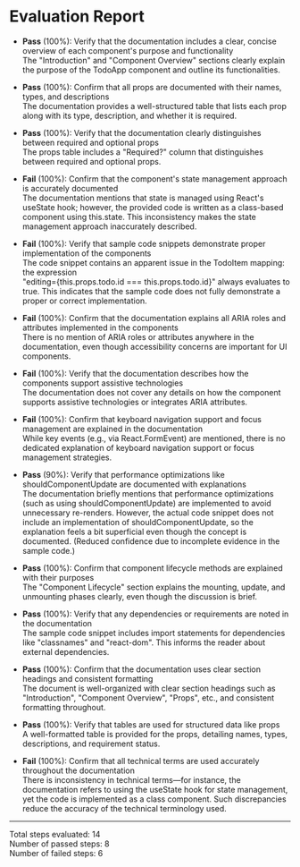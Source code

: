 # Evaluation Report

- **Pass** (100%): Verify that the documentation includes a clear, concise overview of each component's purpose and functionality  
  The "Introduction" and "Component Overview" sections clearly explain the purpose of the TodoApp component and outline its functionalities.

- **Pass** (100%): Confirm that all props are documented with their names, types, and descriptions  
  The documentation provides a well-structured table that lists each prop along with its type, description, and whether it is required.

- **Pass** (100%): Verify that the documentation clearly distinguishes between required and optional props  
  The props table includes a "Required?" column that distinguishes between required and optional props.

- **Fail** (100%): Confirm that the component's state management approach is accurately documented  
  The documentation mentions that state is managed using React's useState hook; however, the provided code is written as a class-based component using this.state. This inconsistency makes the state management approach inaccurately described.

- **Fail** (100%): Verify that sample code snippets demonstrate proper implementation of the components  
  The code snippet contains an apparent issue in the TodoItem mapping: the expression  
  "editing={this.props.todo.id === this.props.todo.id}" always evaluates to true. This indicates that the sample code does not fully demonstrate a proper or correct implementation.

- **Fail** (100%): Confirm that the documentation explains all ARIA roles and attributes implemented in the components  
  There is no mention of ARIA roles or attributes anywhere in the documentation, even though accessibility concerns are important for UI components.

- **Fail** (100%): Verify that the documentation describes how the components support assistive technologies  
  The documentation does not cover any details on how the component supports assistive technologies or integrates ARIA attributes.

- **Fail** (100%): Confirm that keyboard navigation support and focus management are explained in the documentation  
  While key events (e.g., via React.FormEvent) are mentioned, there is no dedicated explanation of keyboard navigation support or focus management strategies.

- **Pass** (90%): Verify that performance optimizations like shouldComponentUpdate are documented with explanations  
  The documentation briefly mentions that performance optimizations (such as using shouldComponentUpdate) are implemented to avoid unnecessary re-renders. However, the actual code snippet does not include an implementation of shouldComponentUpdate, so the explanation feels a bit superficial even though the concept is documented. (Reduced confidence due to incomplete evidence in the sample code.)

- **Pass** (100%): Confirm that component lifecycle methods are explained with their purposes  
  The "Component Lifecycle" section explains the mounting, update, and unmounting phases clearly, even though the discussion is brief.

- **Pass** (100%): Verify that any dependencies or requirements are noted in the documentation  
  The sample code snippet includes import statements for dependencies like "classnames" and "react-dom". This informs the reader about external dependencies.

- **Pass** (100%): Confirm that the documentation uses clear section headings and consistent formatting  
  The document is well-organized with clear section headings such as "Introduction", "Component Overview", "Props", etc., and consistent formatting throughout.

- **Pass** (100%): Verify that tables are used for structured data like props  
  A well-formatted table is provided for the props, detailing names, types, descriptions, and requirement status.

- **Fail** (100%): Confirm that all technical terms are used accurately throughout the documentation  
  There is inconsistency in technical terms—for instance, the documentation refers to using the useState hook for state management, yet the code is implemented as a class component. Such discrepancies reduce the accuracy of the technical terminology used.

---

Total steps evaluated: 14  
Number of passed steps: 8  
Number of failed steps: 6